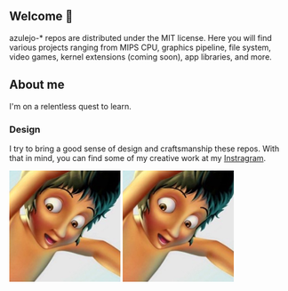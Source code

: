 ## Welcome 👋

azulejo-* repos are distributed under the MIT license. Here you will find various projects ranging from MIPS CPU, graphics pipeline, file system, video games, kernel extensions (coming soon), app libraries, and more.

## About me

I'm on a relentless quest to learn.

### Design
I try to bring a good sense of design and craftsmanship these repos. With that in mind, you can find some of my creative work at my [Instragram](https://www.instagram.com/miklumba/).

<div display="flex">
  <img src="./art.png" alt="art.png" width="200">
  <img src="./art.png" alt="art.png" width="200">
</div>




<!--
**miclomba/miclomba** is a ✨ _special_ ✨ repository because its `README.md` (this file) appears on your GitHub profile.

Here are some ideas to get you started:

- 🔭 I’m currently working on ...
- 🌱 I’m currently learning ...
- 👯 I’m looking to collaborate on ...
- 🤔 I’m looking for help with ...
- 💬 Ask me about ...
- 📫 How to reach me: ...
- 😄 Pronouns: ...
- ⚡ Fun fact: ...
-->
